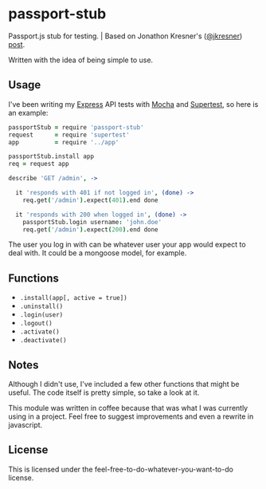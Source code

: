 # passport-stub

Passport.js stub for testing. | Based on Jonathon Kresner's ([@jkresner](https://github.com/jkresner)) [post](http://hackerpreneurialism.com/post/48344246498/node-js-testing-mocking-authenticated-passport-js).

Written with the idea of being simple to use.

## Usage
I've been writing my [Express](http://expressjs.com/) API tests with [Mocha](http://visionmedia.github.io/mocha/) and [Supertest](https://github.com/visionmedia/supertest), so here is an example:

```coffeescript
passportStub = require 'passport-stub'
request      = require 'supertest'
app          = require '../app'

passportStub.install app
req = request app

describe 'GET /admin', ->

  it 'responds with 401 if not logged in', (done) ->
    req.get('/admin').expect(401).end done

  it 'responds with 200 when logged in', (done) ->
    passportStub.login username: 'john.doe'
    req.get('/admin').expect(200).end done
```
The user you log in with can be whatever user your app would expect to deal with. It could be a mongoose model, for example.

## Functions
 - `.install(app[, active = true])`
 - `.uninstall()`
 - `.login(user)`
 - `.logout()`
 - `.activate()`
 - `.deactivate()`

## Notes
Although I didn't use, I've included a few other functions that might be useful. The code itself is pretty simple, so take a look at it.

This module was written in coffee because that was what I was currently using in a project. Feel free to suggest improvements and even a rewrite in javascript.


## License
This is licensed under the feel-free-to-do-whatever-you-want-to-do license.
